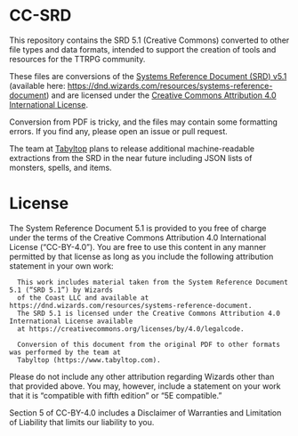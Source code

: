 # CC-SRD

This repository contains the SRD 5.1 (Creative Commons) converted to other file types and data formats, intended to support the creation of tools and resources for the TTRPG community.

These files are conversions of the [Systems Reference Document (SRD) v5.1](https://dnd.wizards.com/resources/systems-reference-document) (available here: https://dnd.wizards.com/resources/systems-reference-document) and are licensed under the [Creative Commons Attribution 4.0 International License](https://creativecommons.org/licenses/by/4.0/).

Conversion from PDF is tricky, and the files may contain some formatting errors. If you find any, please open an issue or pull request.

The team at [Tabyltop](https://tabyltop.com) plans to release additional machine-readable extractions from the SRD in the near future including JSON lists of monsters, spells, and items.

# License

The System Reference Document 5.1 is provided to you free of charge under the terms of the Creative
Commons Attribution 4.0 International License (“CC-BY-4.0”). You are free to use this content in any
manner permitted by that license as long as you include the following attribution statement in your
own work:

      This work includes material taken from the System Reference Document 5.1 (“SRD 5.1”) by Wizards
      of the Coast LLC and available at https://dnd.wizards.com/resources/systems-reference-document.
      The SRD 5.1 is licensed under the Creative Commons Attribution 4.0 International License available
      at https://creativecommons.org/licenses/by/4.0/legalcode.

      Conversion of this document from the original PDF to other formats was performed by the team at
      Tabyltop (https://www.tabyltop.com).

Please do not include any other attribution regarding Wizards other than that provided above. You may,
however, include a statement on your work that it is “compatible with fifth edition” or “5E compatible.”

Section 5 of CC-BY-4.0 includes a Disclaimer of Warranties and Limitation of Liability that limits our
liability to you.
